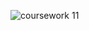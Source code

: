 ![coursework 11](https://cloud.githubusercontent.com/assets/22602022/24713842/b5827bf8-1a1e-11e7-894b-a4b0b05afff9.png)

